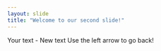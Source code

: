 ```yaml
---
layout: slide
title: "Welcome to our second slide!"
---
```

Your text - New text
Use the left arrow to go back!
